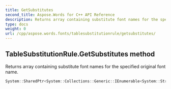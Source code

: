 ```yaml
---
title: GetSubstitutes
second_title: Aspose.Words for C++ API Reference
description: Returns array containing substitute font names for the specified original font name. 
type: docs
weight: 0
url: /cpp/aspose.words.fonts/tablesubstitutionrule/getsubstitutes/
---
```

## TableSubstitutionRule.GetSubstitutes method


Returns array containing substitute font names for the specified original font name.

```cpp
System::SharedPtr<System::Collections::Generic::IEnumerable<System::String>> Aspose::Words::Fonts::TableSubstitutionRule::GetSubstitutes(const System::String &originalFontName)
```

